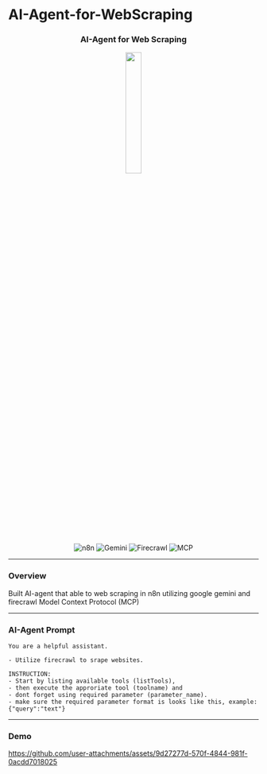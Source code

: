 # AI-Agent-for-WebScraping
<p align="center">
  <h3 align="center">AI-Agent for Web Scraping</h3>
</p>

<p align="center">
  <img width=25% height=25% src="https://github.com/user-attachments/assets/f9386b04-567d-49c9-b3b1-e64803e80e35"></img>
</p>

<p align="center">
  <img alt="n8n" src="https://img.shields.io/badge/n8n-EA4B71.svg?logo=n8n&logoColor=white">
  <img alt="Gemini" src="https://img.shields.io/badge/Google%20Gemini-886FBF?logo=googlegemini&logoColor=fff">
  <img alt="Firecrawl" src="https://img.shields.io/badge/Firecrawl-EB844E.svg?logo=Fireship&logoColor=white">
  <img alt="MCP" src="https://img.shields.io/badge/Model%20Context%20Protocol-D97757.svg?logo=Claude&logoColor=white">
</p>



---

### Overview
Built AI-agent that able to web scraping in n8n utilizing google gemini and firecrawl Model Context Protocol (MCP)

---

### AI-Agent Prompt
```
You are a helpful assistant. 

- Utilize firecrawl to srape websites.

INSTRUCTION:
- Start by listing available tools (listTools),
- then execute the approriate tool (toolname) and
- dont forget using required parameter (parameter_name).
- make sure the required parameter format is looks like this, example: {"query":"text"}
```

---

### Demo
https://github.com/user-attachments/assets/9d27277d-570f-4844-981f-0acdd7018025



